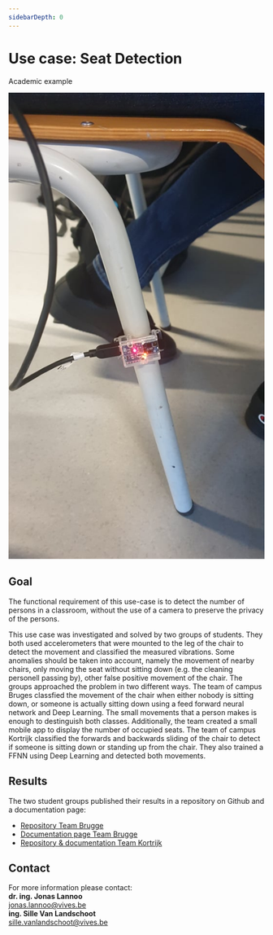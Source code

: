 ```yaml
---
sidebarDepth: 0
---
```


# Use case: Seat Detection
Academic example

![The accelerometer mounted to the chair](./assets/seatdet.jpg)

## Goal
The functional requirement of this use-case is to detect the number of persons in a classroom, without the use of a camera to preserve the privacy of the persons.

This use case was investigated and solved by two groups of students. They both used accelerometers that were mounted to the leg of the chair to detect the movement and classified the measured vibrations. Some anomalies should be taken into account, namely the movement of nearby chairs, only moving the seat without sitting down (e.g. the cleaning personell passing by), other false positive movement of the chair. The groups approached the problem in two different ways.
The team of campus Bruges classfied the movement of the chair when either nobody is sitting down, or someone is actually sitting down using a feed forward neural network and Deep Learning. The small movements that a person makes is enough to destinguish both classes. Additionally, the team created a small mobile app to display the number of occupied seats.
The team of campus Kortrijk classified the forwards and backwards sliding of the chair to detect if someone is sitting down or standing up from the chair. They also trained a FFNN using Deep Learning and detected both movements.

## Results

The two student groups published their results in a repository on Github and a documentation page:
* [Repository Team Brugge](https://github.com/VIVES-AI-edge-computing/seat-detection-team-brugge)
* [Documentation page Team Brugge](https://ai-edge-raport.netlify.app/)
* [Repository & documentation Team Kortrijk](https://github.com/VIVES-AI-edge-computing/seat-detection-team-kortrijk)

## Contact

For more information please contact: <br/>
**dr. ing. Jonas Lannoo** <br/>
<jonas.lannoo@vives.be> <br/>
**ing. Sille Van Landschoot** <br/>
<sille.vanlandschoot@vives.be>

